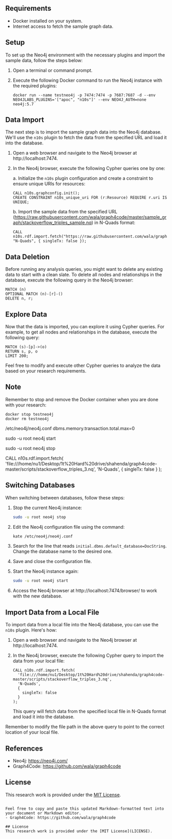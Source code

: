 


## Requirements
- Docker installed on your system.
- Internet access to fetch the sample graph data.

## Setup
To set up the Neo4j environment with the necessary plugins and import the sample data, follow the steps below:

1. Open a terminal or command prompt.

2. Execute the following Docker command to run the Neo4j instance with the required plugins:
   ```
   docker run --name testneo4j -p 7474:7474 -p 7687:7687 -d --env NEO4JLABS_PLUGINS='["apoc", "n10s"]' --env NEO4J_AUTH=none neo4j:5.7
   ```

## Data Import
The next step is to import the sample graph data into the Neo4j database. We'll use the `n10s` plugin to fetch the data from the specified URL and load it into the database.

1. Open a web browser and navigate to the Neo4j browser at http://localhost:7474.

2. In the Neo4j browser, execute the following Cypher queries one by one:

   a. Initialize the `n10s` plugin configuration and create a constraint to ensure unique URIs for resources:
      ```cypher
      CALL n10s.graphconfig.init();
      CREATE CONSTRAINT n10s_unique_uri FOR (r:Resource) REQUIRE r.uri IS UNIQUE;
      ```

   b. Import the sample data from the specified URL (https://raw.githubusercontent.com/wala/graph4code/master/sample_graph/stackoverflow_triples_sample.nq) in N-Quads format:
      ```cypher
      CALL n10s.rdf.import.fetch("https://raw.githubusercontent.com/wala/graph4code/master/sample_graph/stackoverflow_triples_sample.nq", "N-Quads", { singleTx: false });
      ```

## Data Deletion
Before running any analysis queries, you might want to delete any existing data to start with a clean slate. To delete all nodes and relationships in the database, execute the following query in the Neo4j browser:

```cypher
MATCH (n)
OPTIONAL MATCH (n)-[r]-()
DELETE n, r;
```

## Explore Data
Now that the data is imported, you can explore it using Cypher queries. For example, to get all nodes and relationships in the database, execute the following query:

```cypher
MATCH (s)-[p]->(o)
RETURN s, p, o
LIMIT 200;
```

Feel free to modify and execute other Cypher queries to analyze the data based on your research requirements.

## Note
Remember to stop and remove the Docker container when you are done with your research:

```
docker stop testneo4j
docker rm testneo4j
```


/etc/neo4j/neo4j.conf
dbms.memory.transaction.total.max=0

sudo -u root neo4j start

sudo -u root neo4j stop

CALL n10s.rdf.import.fetch(
  'file:///home/nu1/Desktop/1t%20Hard%20drive/shahenda/graph4code-master/scripts/stackoverflow_triples_3.nq',
  'N-Quads',
  {
    singleTx: false
  }
);





## Switching Databases
When switching between databases, follow these steps:

1. Stop the current Neo4j instance:
   ```bash
   sudo -u root neo4j stop
   ```

2. Edit the Neo4j configuration file using the command:
   ```bash
   kate /etc/neo4j/neo4j.conf
   ```

3. Search for the line that reads `initial.dbms.default_database=DocString`. Change the database name to the desired one.

4. Save and close the configuration file.

5. Start the Neo4j instance again:
   ```bash
   sudo -u root neo4j start
   ```

6. Access the Neo4j browser at http://localhost:7474/browser/ to work with the new database.

## Import Data from a Local File
To import data from a local file into the Neo4j database, you can use the `n10s` plugin. Here's how:

1. Open a web browser and navigate to the Neo4j browser at http://localhost:7474.

2. In the Neo4j browser, execute the following Cypher query to import the data from your local file:
   ```cypher
   CALL n10s.rdf.import.fetch(
     'file:///home/nu1/Desktop/1t%20Hard%20drive/shahenda/graph4code-master/scripts/stackoverflow_triples_3.nq',
     'N-Quads',
     {
       singleTx: false
     }
   );
   ```
   This query will fetch data from the specified local file in N-Quads format and load it into the database.

Remember to modify the file path in the above query to point to the correct location of your local file.

## References
- Neo4j: https://neo4j.com/
- Graph4Code: https://github.com/wala/graph4code

## License
This research work is provided under the [MIT License](LICENSE).
```

Feel free to copy and paste this updated Markdown-formatted text into your document or Markdown editor.
- Graph4Code: https://github.com/wala/graph4code

## License
This research work is provided under the [MIT License](LICENSE).

